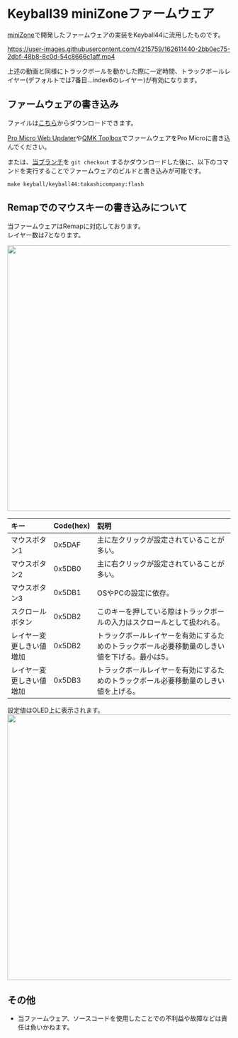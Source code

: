 # Keyball39 miniZoneファームウェア

[miniZone](https://github.com/takashicompany/minizone)で開発したファームウェアの実装をKeyball44に流用したものです。

https://user-images.githubusercontent.com/4215759/162611440-2bb0ec75-2dbf-48b8-8c0d-54c8666c1aff.mp4

上述の動画と同様にトラックボールを動かした際に一定時間、トラックボールレイヤー(デフォルトでは7番目...index6のレイヤー)が有効になります。  

## ファームウェアの書き込み

ファイルは[こちら](https://github.com/takashicompany/qmk_firmware/releases/download/keyball44%2Fv1/keyball_keyball39_takashicompany.hex)からダウンロードできます。

[Pro Micro Web Updater](https://sekigon-gonnoc.github.io/promicro-web-updater/index.html)や[QMK Toolbox](https://kbd.dailycraft.jp/claw44/buildguide/10_firmware/toolbox/)でファームウェアをPro Microに書き込んでください。

または、[当ブランチ](https://github.com/takashicompany/qmk_firmware/tree/keyball)を `git checkout` するかダウンロードした後に、以下のコマンドを実行することでファームウェアのビルドと書き込みが可能です。

```
make keyball/keyball44:takashicompany:flash
```

## Remapでのマウスキーの書き込みについて

当ファームウェアはRemapに対応しております。  
レイヤー数は7となります。

<img src="https://user-images.githubusercontent.com/4215759/193408416-3cded42f-4e86-4b70-ae23-8dc8f72fb64c.png" width="600px"/>

|キー|Code(hex)|説明|
|:--|:--|:--|
|マウスボタン1|0x5DAF|主に左クリックが設定されていることが多い。|
|マウスボタン2|0x5DB0|主に右クリックが設定されていることが多い。|
|マウスボタン3|0x5DB1|OSやPCの設定に依存。|
|スクロールボタン|0x5DB2|このキーを押している際はトラックボールの入力はスクロールとして扱われる。|
|レイヤー変更しきい値増加|0x5DB2|トラックボールレイヤーを有効にするためのトラックボール必要移動量のしきい値を下げる。最小は5。|
|レイヤー変更しきい値増加|0x5DB3|トラックボールレイヤーを有効にするためのトラックボール必要移動量のしきい値を上げる。|

設定値はOLED上に表示されます。  
<img src="https://user-images.githubusercontent.com/4215759/193409514-c4b5b214-efa1-4ac8-bf06-c3d4938a1343.jpg" width="600px"/>

## その他

- 当ファームウェア、ソースコードを使用したことでの不利益や故障などは責任は負いかねます。
